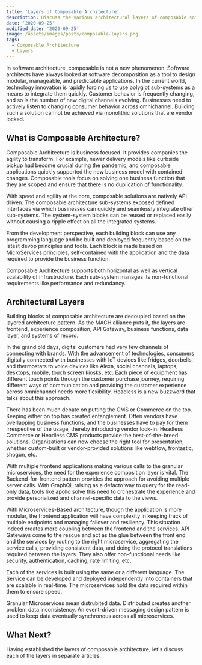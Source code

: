 ```yaml
---
title: 'Layers of Composable Architecture'
description: Discuss the various architectural layers of composable software architectures
date: '2020-09-25'
modified_date: '2020-09-25'
image: /assets/images/posts/composable-layers.png
tags:
  - Composable Architecture
  - Layers
---
```


In software architecture, composable is not a new phenomenon. Software architects have always looked at software decomposition as a tool to design modular, manageable, and predictable applications. In the current world, technology innovation is rapidly forcing us to use polyglot sub-systems as a means to integrate them quickly. Customer behavior is frequently changing, and so is the number of new digital channels evolving. Businesses need to actively listen to changing consumer behavior across omnichannel. Building such a solution cannot be achieved via monolithic solutions that are vendor locked.

## What is Composable Architecture?
Composable Architecture is business focused. It provides companies the agility to transform. For example, newer delivery models like curbside pickup had become crucial during the pandemic, and composable applications quickly supported the new business model with contained changes. Composable tools focus on solving one business function that they are scoped and ensure that there is no duplication of functionality. 

With speed and agility at the core, composable solutions are natively API driven. The composable architecture sub-systems exposed defined interfaces via which businesses can quickly and seamlessly integrate other sub-systems. The system-system blocks can be reused or replaced easily without causing a ripple effect on all the integrated systems.

From the development perspective, each building block can use any programming language and be built and deployed frequently based on the latest devop principles and tools. Each block is made based on MicroServices principles, self-contained with the application and the data required to provide the business function.

Composable Architecture supports both horizontal as well as vertical scalability of infrastructure. Each sub-system manages its non-functional requirements like performance and redundancy.

## Architectural Layers
Building blocks of composable architecture are decoupled based on the layered architecture pattern. As the MACH alliance puts it, the layers are frontend, experience composition, API Gateway, business functions, data layer, and systems of record.

In the grand old days, digital customers had very few channels of connecting with brands. With the advancement of technologies, consumers digitally connected with businesses with IoT devices like fridges, doorbells, and thermostats to voice devices like Alexa, social channels, laptops, desktops, mobile, touch screen kiosks, etc. Each piece of equipment has different touch points through the customer purchase journey, requiring different ways of communication and providing the customer experience across omnichannel needs more flexibility.   Headless is a new buzzword that talks about this approach. 

There has been much debate on putting the CMS or Commerce on the top. Keeping either on top has created entanglement. Often vendors have overlapping business functions, and the businesses have to pay for them irrespective of the usage, thereby introducing vendor lock-in. Headless Commerce or Headless CMS products provide the best-of-the-breed solutions. Organizations can now choose the right tool for presentation, whether custom-built or vendor-provided solutions like webflow, frontastic, shogun, etc.

With multiple frontend applications making various calls to the granular microservices, the need for the experience composition layer is vital. The Backend-for-frontend pattern provides the approach for avoiding multiple server calls. With GraphQL raising as a defacto way to query for the read-only data, tools like apollo solve this need to orchestrate the experience and provide personalized and channel-specific data to the views.

With Microservices-Based architecture, though the application is more modular, the frontend application will have complexity in keeping track of multiple endpoints and managing failover and resiliency. This situation indeed creates more coupling between the frontend and the services. API Gateways come to the rescue and act as the glue between the front end and the services by routing to the right microservice, aggregating the service calls, providing consistent data, and doing the protocol translations required between the layers. They also offer non-functional needs like security, authentication, caching, rate limiting, etc.

Each of the services is built using the same or a different language. The Service can be developed and deployed independently into containers that are scalable in real-time. The microservices hold the data required within them to ensure speed.

Granular Microservices mean distrubited data. Distributed creates another problem data inconsistency. An event-driven messaging design pattern is used to keep data eventually synchronous across all microservices. 

## What Next?
Having established the layers of composable architecture, let's discuss each of the layers in separate articles.